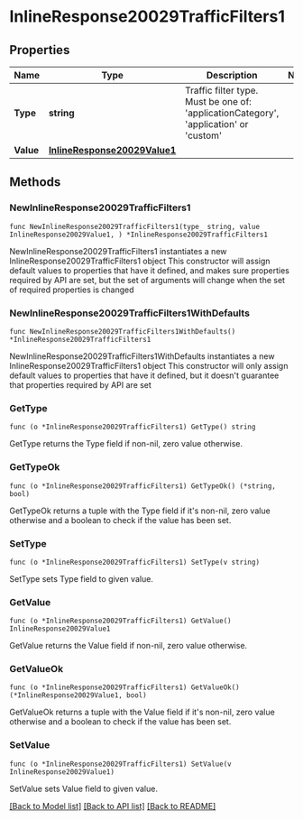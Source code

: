 # InlineResponse20029TrafficFilters1

## Properties

Name | Type | Description | Notes
------------ | ------------- | ------------- | -------------
**Type** | **string** | Traffic filter type. Must be one of: &#39;applicationCategory&#39;, &#39;application&#39; or &#39;custom&#39; | 
**Value** | [**InlineResponse20029Value1**](InlineResponse20029Value1.md) |  | 

## Methods

### NewInlineResponse20029TrafficFilters1

`func NewInlineResponse20029TrafficFilters1(type_ string, value InlineResponse20029Value1, ) *InlineResponse20029TrafficFilters1`

NewInlineResponse20029TrafficFilters1 instantiates a new InlineResponse20029TrafficFilters1 object
This constructor will assign default values to properties that have it defined,
and makes sure properties required by API are set, but the set of arguments
will change when the set of required properties is changed

### NewInlineResponse20029TrafficFilters1WithDefaults

`func NewInlineResponse20029TrafficFilters1WithDefaults() *InlineResponse20029TrafficFilters1`

NewInlineResponse20029TrafficFilters1WithDefaults instantiates a new InlineResponse20029TrafficFilters1 object
This constructor will only assign default values to properties that have it defined,
but it doesn't guarantee that properties required by API are set

### GetType

`func (o *InlineResponse20029TrafficFilters1) GetType() string`

GetType returns the Type field if non-nil, zero value otherwise.

### GetTypeOk

`func (o *InlineResponse20029TrafficFilters1) GetTypeOk() (*string, bool)`

GetTypeOk returns a tuple with the Type field if it's non-nil, zero value otherwise
and a boolean to check if the value has been set.

### SetType

`func (o *InlineResponse20029TrafficFilters1) SetType(v string)`

SetType sets Type field to given value.


### GetValue

`func (o *InlineResponse20029TrafficFilters1) GetValue() InlineResponse20029Value1`

GetValue returns the Value field if non-nil, zero value otherwise.

### GetValueOk

`func (o *InlineResponse20029TrafficFilters1) GetValueOk() (*InlineResponse20029Value1, bool)`

GetValueOk returns a tuple with the Value field if it's non-nil, zero value otherwise
and a boolean to check if the value has been set.

### SetValue

`func (o *InlineResponse20029TrafficFilters1) SetValue(v InlineResponse20029Value1)`

SetValue sets Value field to given value.



[[Back to Model list]](../README.md#documentation-for-models) [[Back to API list]](../README.md#documentation-for-api-endpoints) [[Back to README]](../README.md)


